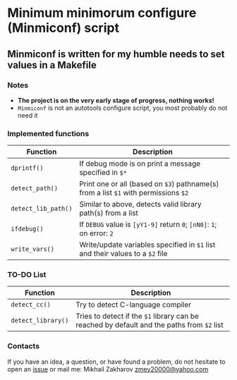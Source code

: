 # Minimum minimorum configure (Minmiconf) script

## Minmiconf is written for my humble needs to set values in a Makefile

### Notes

* **The project is on the very early stage of progress, nothing works!**
* `Minmiconf` is not an autotools configure script, you most probably do not need it

### Implemented functions

| Function          | Description                                                                                      |
|-------------------|--------------------------------------------------------------------------------------------------|
|`dprintf()`        |If debug mode is on print a message specified in `$*`                                             |
|`detect_path()`    |Print one or all (based on `$3`) pathname(s) from a list `$1` with permissions `$2`               |
|`detect_lib_path()`|Similar to above, detects valid library path(s) from a list                                       |
|`ifdebug()`        |If `DEBUG` value is `[yY1-9]` return `0`; `[nN0]`: `1`; on error: `2`                             |
|`write_vars()`     |Write/update variables specified in `$1` list and their values to a `$2` file                     |

### TO-DO List

| Function          | Description                                                                                      |
|-------------------|--------------------------------------------------------------------------------------------------|
|`detect_cc()`      |Try to detect C-language compiler                                                                 |
|`detect_library()` |Tries to detect if the `$1` library can be reached by default and the paths from `$2` list        |

### Contacts

If you have an idea, a question, or have found a problem, do not hesitate to open an
[issue](https://github.com/mezantrop/ts-warp/issues/new/choose) or mail me: Mikhail Zakharov <zmey20000@yahoo.com>
